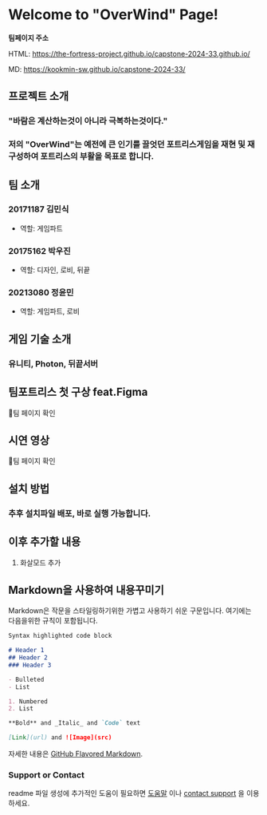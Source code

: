 # Welcome to "OverWind" Page!</h1>

**팀페이지 주소**

HTML: https://the-fortress-project.github.io/capstone-2024-33.github.io/

MD: https://kookmin-sw.github.io/capstone-2024-33/


## 프로젝트 소개
### "바람은 계산하는것이 아니라 극복하는것이다."

### 저의 "OverWind"는 예전에 큰 인기를 끌엇던 포트리스게임을 재현 및 재구성하여 포트리스의 부활을 목표로 합니다.



## 팀 소개
### 20171187 김민식
- 역할: 게임파트
### 20175162 박우진
- 역할: 디자인, 로비, 뒤끝
### 20213080 정윤민
- 역할: 게임파트, 로비



## 게임 기술 소개
### 유니티, Photon, 뒤끝서버



## 팀포트리스 첫 구상 feat.Figma
팀 페이지 확인



## 시연 영상
팀 페이지 확인



## 설치 방법
### 추후 설치파일 배포, 바로 실행 가능합니다.



## 이후 추가할 내용
1. 화살모드 추가



## Markdown을 사용하여 내용꾸미기

Markdown은 작문을 스타일링하기위한 가볍고 사용하기 쉬운 구문입니다. 여기에는 다음을위한 규칙이 포함됩니다.

```markdown
Syntax highlighted code block

# Header 1
## Header 2
### Header 3

- Bulleted
- List

1. Numbered
2. List

**Bold** and _Italic_ and `Code` text

[Link](url) and ![Image](src)
```

자세한 내용은 [GitHub Flavored Markdown](https://guides.github.com/features/mastering-markdown/).

### Support or Contact

readme 파일 생성에 추가적인 도움이 필요하면 [도움말](https://help.github.com/articles/about-readmes/) 이나 [contact support](https://github.com/contact) 을 이용하세요.
